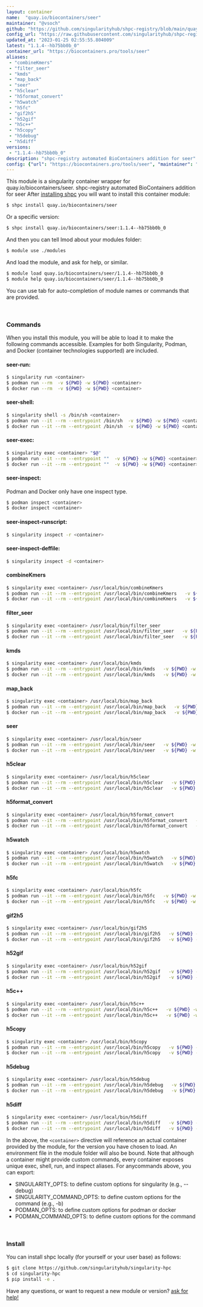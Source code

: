 ```yaml
---
layout: container
name:  "quay.io/biocontainers/seer"
maintainer: "@vsoch"
github: "https://github.com/singularityhub/shpc-registry/blob/main/quay.io/biocontainers/seer/container.yaml"
config_url: "https://raw.githubusercontent.com/singularityhub/shpc-registry/main/quay.io/biocontainers/seer/container.yaml"
updated_at: "2023-01-25 02:55:55.804009"
latest: "1.1.4--hb75bb0b_0"
container_url: "https://biocontainers.pro/tools/seer"
aliases:
 - "combineKmers"
 - "filter_seer"
 - "kmds"
 - "map_back"
 - "seer"
 - "h5clear"
 - "h5format_convert"
 - "h5watch"
 - "h5fc"
 - "gif2h5"
 - "h52gif"
 - "h5c++"
 - "h5copy"
 - "h5debug"
 - "h5diff"
versions:
 - "1.1.4--hb75bb0b_0"
description: "shpc-registry automated BioContainers addition for seer"
config: {"url": "https://biocontainers.pro/tools/seer", "maintainer": "@vsoch", "description": "shpc-registry automated BioContainers addition for seer", "latest": {"1.1.4--hb75bb0b_0": "sha256:26f5c08323c37221c27772484c93363610921f45557206d6a6b81f495f993bbb"}, "tags": {"1.1.4--hb75bb0b_0": "sha256:26f5c08323c37221c27772484c93363610921f45557206d6a6b81f495f993bbb"}, "docker": "quay.io/biocontainers/seer", "aliases": {"combineKmers": "/usr/local/bin/combineKmers", "filter_seer": "/usr/local/bin/filter_seer", "kmds": "/usr/local/bin/kmds", "map_back": "/usr/local/bin/map_back", "seer": "/usr/local/bin/seer", "h5clear": "/usr/local/bin/h5clear", "h5format_convert": "/usr/local/bin/h5format_convert", "h5watch": "/usr/local/bin/h5watch", "h5fc": "/usr/local/bin/h5fc", "gif2h5": "/usr/local/bin/gif2h5", "h52gif": "/usr/local/bin/h52gif", "h5c++": "/usr/local/bin/h5c++", "h5copy": "/usr/local/bin/h5copy", "h5debug": "/usr/local/bin/h5debug", "h5diff": "/usr/local/bin/h5diff"}}
---
```


This module is a singularity container wrapper for quay.io/biocontainers/seer.
shpc-registry automated BioContainers addition for seer
After [installing shpc](#install) you will want to install this container module:


```bash
$ shpc install quay.io/biocontainers/seer
```

Or a specific version:

```bash
$ shpc install quay.io/biocontainers/seer:1.1.4--hb75bb0b_0
```

And then you can tell lmod about your modules folder:

```bash
$ module use ./modules
```

And load the module, and ask for help, or similar.

```bash
$ module load quay.io/biocontainers/seer/1.1.4--hb75bb0b_0
$ module help quay.io/biocontainers/seer/1.1.4--hb75bb0b_0
```

You can use tab for auto-completion of module names or commands that are provided.

<br>

### Commands

When you install this module, you will be able to load it to make the following commands accessible.
Examples for both Singularity, Podman, and Docker (container technologies supported) are included.

#### seer-run:

```bash
$ singularity run <container>
$ podman run --rm  -v ${PWD} -w ${PWD} <container>
$ docker run --rm  -v ${PWD} -w ${PWD} <container>
```

#### seer-shell:

```bash
$ singularity shell -s /bin/sh <container>
$ podman run --it --rm --entrypoint /bin/sh  -v ${PWD} -w ${PWD} <container>
$ docker run --it --rm --entrypoint /bin/sh  -v ${PWD} -w ${PWD} <container>
```

#### seer-exec:

```bash
$ singularity exec <container> "$@"
$ podman run --it --rm --entrypoint ""  -v ${PWD} -w ${PWD} <container> "$@"
$ docker run --it --rm --entrypoint ""  -v ${PWD} -w ${PWD} <container> "$@"
```

#### seer-inspect:

Podman and Docker only have one inspect type.

```bash
$ podman inspect <container>
$ docker inspect <container>
```

#### seer-inspect-runscript:

```bash
$ singularity inspect -r <container>
```

#### seer-inspect-deffile:

```bash
$ singularity inspect -d <container>
```


#### combineKmers

```bash
$ singularity exec <container> /usr/local/bin/combineKmers
$ podman run --it --rm --entrypoint /usr/local/bin/combineKmers   -v ${PWD} -w ${PWD} <container> -c " $@"
$ docker run --it --rm --entrypoint /usr/local/bin/combineKmers   -v ${PWD} -w ${PWD} <container> -c " $@"
```


#### filter_seer

```bash
$ singularity exec <container> /usr/local/bin/filter_seer
$ podman run --it --rm --entrypoint /usr/local/bin/filter_seer   -v ${PWD} -w ${PWD} <container> -c " $@"
$ docker run --it --rm --entrypoint /usr/local/bin/filter_seer   -v ${PWD} -w ${PWD} <container> -c " $@"
```


#### kmds

```bash
$ singularity exec <container> /usr/local/bin/kmds
$ podman run --it --rm --entrypoint /usr/local/bin/kmds   -v ${PWD} -w ${PWD} <container> -c " $@"
$ docker run --it --rm --entrypoint /usr/local/bin/kmds   -v ${PWD} -w ${PWD} <container> -c " $@"
```


#### map_back

```bash
$ singularity exec <container> /usr/local/bin/map_back
$ podman run --it --rm --entrypoint /usr/local/bin/map_back   -v ${PWD} -w ${PWD} <container> -c " $@"
$ docker run --it --rm --entrypoint /usr/local/bin/map_back   -v ${PWD} -w ${PWD} <container> -c " $@"
```


#### seer

```bash
$ singularity exec <container> /usr/local/bin/seer
$ podman run --it --rm --entrypoint /usr/local/bin/seer   -v ${PWD} -w ${PWD} <container> -c " $@"
$ docker run --it --rm --entrypoint /usr/local/bin/seer   -v ${PWD} -w ${PWD} <container> -c " $@"
```


#### h5clear

```bash
$ singularity exec <container> /usr/local/bin/h5clear
$ podman run --it --rm --entrypoint /usr/local/bin/h5clear   -v ${PWD} -w ${PWD} <container> -c " $@"
$ docker run --it --rm --entrypoint /usr/local/bin/h5clear   -v ${PWD} -w ${PWD} <container> -c " $@"
```


#### h5format_convert

```bash
$ singularity exec <container> /usr/local/bin/h5format_convert
$ podman run --it --rm --entrypoint /usr/local/bin/h5format_convert   -v ${PWD} -w ${PWD} <container> -c " $@"
$ docker run --it --rm --entrypoint /usr/local/bin/h5format_convert   -v ${PWD} -w ${PWD} <container> -c " $@"
```


#### h5watch

```bash
$ singularity exec <container> /usr/local/bin/h5watch
$ podman run --it --rm --entrypoint /usr/local/bin/h5watch   -v ${PWD} -w ${PWD} <container> -c " $@"
$ docker run --it --rm --entrypoint /usr/local/bin/h5watch   -v ${PWD} -w ${PWD} <container> -c " $@"
```


#### h5fc

```bash
$ singularity exec <container> /usr/local/bin/h5fc
$ podman run --it --rm --entrypoint /usr/local/bin/h5fc   -v ${PWD} -w ${PWD} <container> -c " $@"
$ docker run --it --rm --entrypoint /usr/local/bin/h5fc   -v ${PWD} -w ${PWD} <container> -c " $@"
```


#### gif2h5

```bash
$ singularity exec <container> /usr/local/bin/gif2h5
$ podman run --it --rm --entrypoint /usr/local/bin/gif2h5   -v ${PWD} -w ${PWD} <container> -c " $@"
$ docker run --it --rm --entrypoint /usr/local/bin/gif2h5   -v ${PWD} -w ${PWD} <container> -c " $@"
```


#### h52gif

```bash
$ singularity exec <container> /usr/local/bin/h52gif
$ podman run --it --rm --entrypoint /usr/local/bin/h52gif   -v ${PWD} -w ${PWD} <container> -c " $@"
$ docker run --it --rm --entrypoint /usr/local/bin/h52gif   -v ${PWD} -w ${PWD} <container> -c " $@"
```


#### h5c++

```bash
$ singularity exec <container> /usr/local/bin/h5c++
$ podman run --it --rm --entrypoint /usr/local/bin/h5c++   -v ${PWD} -w ${PWD} <container> -c " $@"
$ docker run --it --rm --entrypoint /usr/local/bin/h5c++   -v ${PWD} -w ${PWD} <container> -c " $@"
```


#### h5copy

```bash
$ singularity exec <container> /usr/local/bin/h5copy
$ podman run --it --rm --entrypoint /usr/local/bin/h5copy   -v ${PWD} -w ${PWD} <container> -c " $@"
$ docker run --it --rm --entrypoint /usr/local/bin/h5copy   -v ${PWD} -w ${PWD} <container> -c " $@"
```


#### h5debug

```bash
$ singularity exec <container> /usr/local/bin/h5debug
$ podman run --it --rm --entrypoint /usr/local/bin/h5debug   -v ${PWD} -w ${PWD} <container> -c " $@"
$ docker run --it --rm --entrypoint /usr/local/bin/h5debug   -v ${PWD} -w ${PWD} <container> -c " $@"
```


#### h5diff

```bash
$ singularity exec <container> /usr/local/bin/h5diff
$ podman run --it --rm --entrypoint /usr/local/bin/h5diff   -v ${PWD} -w ${PWD} <container> -c " $@"
$ docker run --it --rm --entrypoint /usr/local/bin/h5diff   -v ${PWD} -w ${PWD} <container> -c " $@"
```



In the above, the `<container>` directive will reference an actual container provided
by the module, for the version you have chosen to load. An environment file in the
module folder will also be bound. Note that although a container
might provide custom commands, every container exposes unique exec, shell, run, and
inspect aliases. For anycommands above, you can export:

 - SINGULARITY_OPTS: to define custom options for singularity (e.g., --debug)
 - SINGULARITY_COMMAND_OPTS: to define custom options for the command (e.g., -b)
 - PODMAN_OPTS: to define custom options for podman or docker
 - PODMAN_COMMAND_OPTS: to define custom options for the command

<br>

### Install

You can install shpc locally (for yourself or your user base) as follows:

```bash
$ git clone https://github.com/singularityhub/singularity-hpc
$ cd singularity-hpc
$ pip install -e .
```

Have any questions, or want to request a new module or version? [ask for help!](https://github.com/singularityhub/singularity-hpc/issues)